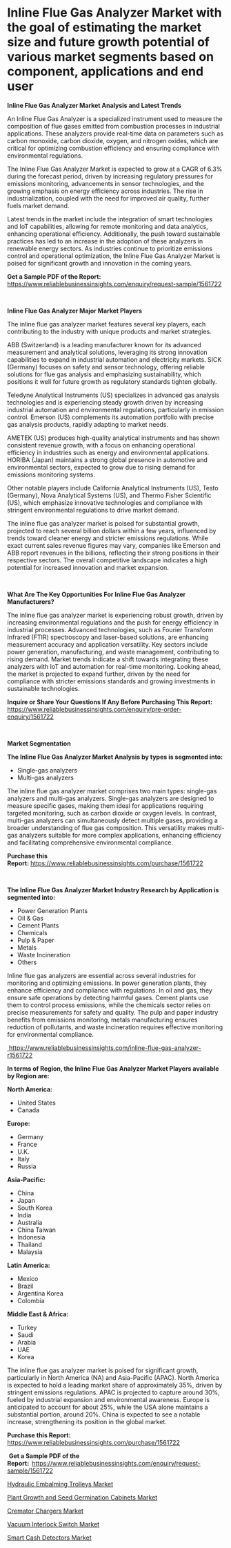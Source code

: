 <p><h1>Inline Flue Gas Analyzer Market with the goal of estimating the market size and future growth potential of various market segments based on component, applications and end user</h1></p><p><strong>Inline Flue Gas Analyzer Market Analysis and Latest Trends</strong></p>
<p><p>An Inline Flue Gas Analyzer is a specialized instrument used to measure the composition of flue gases emitted from combustion processes in industrial applications. These analyzers provide real-time data on parameters such as carbon monoxide, carbon dioxide, oxygen, and nitrogen oxides, which are critical for optimizing combustion efficiency and ensuring compliance with environmental regulations. </p><p>The Inline Flue Gas Analyzer Market is expected to grow at a CAGR of 6.3% during the forecast period, driven by increasing regulatory pressures for emissions monitoring, advancements in sensor technologies, and the growing emphasis on energy efficiency across industries. The rise in industrialization, coupled with the need for improved air quality, further fuels market demand. </p><p>Latest trends in the market include the integration of smart technologies and IoT capabilities, allowing for remote monitoring and data analytics, enhancing operational efficiency. Additionally, the push toward sustainable practices has led to an increase in the adoption of these analyzers in renewable energy sectors. As industries continue to prioritize emissions control and operational optimization, the Inline Flue Gas Analyzer Market is poised for significant growth and innovation in the coming years.</p></p>
<p><strong>Get a Sample PDF of the Report:&nbsp;</strong> <a href="https://www.reliablebusinessinsights.com/enquiry/request-sample/1561722?utm_campaign=1138&utm_medium=2&utm_source=Github&utm_content=ia&utm_term=11042025&utm_id=inline-flue-gas-analyzer">https://www.reliablebusinessinsights.com/enquiry/request-sample/1561722</a></p>
<p>&nbsp;</p>
<p><strong>Inline Flue Gas Analyzer Major Market Players</strong></p>
<p><p>The inline flue gas analyzer market features several key players, each contributing to the industry with unique products and market strategies. </p><p>ABB (Switzerland) is a leading manufacturer known for its advanced measurement and analytical solutions, leveraging its strong innovation capabilities to expand in industrial automation and electricity markets. SICK (Germany) focuses on safety and sensor technology, offering reliable solutions for flue gas analysis and emphasizing sustainability, which positions it well for future growth as regulatory standards tighten globally.</p><p>Teledyne Analytical Instruments (US) specializes in advanced gas analysis technologies and is experiencing steady growth driven by increasing industrial automation and environmental regulations, particularly in emission control. Emerson (US) complements its automation portfolio with precise gas analysis products, rapidly adapting to market needs.</p><p>AMETEK (US) produces high-quality analytical instruments and has shown consistent revenue growth, with a focus on enhancing operational efficiency in industries such as energy and environmental applications. HORIBA (Japan) maintains a strong global presence in automotive and environmental sectors, expected to grow due to rising demand for emissions monitoring systems. </p><p>Other notable players include California Analytical Instruments (US), Testo (Germany), Nova Analytical Systems (US), and Thermo Fisher Scientific (US), which emphasize innovative technologies and compliance with stringent environmental regulations to drive market demand. </p><p>The inline flue gas analyzer market is poised for substantial growth, projected to reach several billion dollars within a few years, influenced by trends toward cleaner energy and stricter emissions regulations. While exact current sales revenue figures may vary, companies like Emerson and ABB report revenues in the billions, reflecting their strong positions in their respective sectors. The overall competitive landscape indicates a high potential for increased innovation and market expansion.</p></p>
<p>&nbsp;</p>
<p><strong>What Are The Key Opportunities For Inline Flue Gas Analyzer Manufacturers?</strong></p>
<p><p>The inline flue gas analyzer market is experiencing robust growth, driven by increasing environmental regulations and the push for energy efficiency in industrial processes. Advanced technologies, such as Fourier Transform Infrared (FTIR) spectroscopy and laser-based solutions, are enhancing measurement accuracy and application versatility. Key sectors include power generation, manufacturing, and waste management, contributing to rising demand. Market trends indicate a shift towards integrating these analyzers with IoT and automation for real-time monitoring. Looking ahead, the market is projected to expand further, driven by the need for compliance with stricter emissions standards and growing investments in sustainable technologies.</p></p>
<p><strong>Inquire or Share Your Questions If Any Before Purchasing This Report:</strong> <a href="https://www.reliablebusinessinsights.com/enquiry/pre-order-enquiry/1561722?utm_campaign=1138&utm_medium=2&utm_source=Github&utm_content=ia&utm_term=11042025&utm_id=inline-flue-gas-analyzer">https://www.reliablebusinessinsights.com/enquiry/pre-order-enquiry/1561722</a></p>
<p>&nbsp;</p>
<p><strong>Market Segmentation</strong></p>
<p><strong>The Inline Flue Gas Analyzer Market Analysis by types is segmented into:</strong></p>
<p><ul><li>Single-gas analyzers</li><li>Multi-gas analyzers</li></ul></p>
<p><p>The inline flue gas analyzer market comprises two main types: single-gas analyzers and multi-gas analyzers. Single-gas analyzers are designed to measure specific gases, making them ideal for applications requiring targeted monitoring, such as carbon dioxide or oxygen levels. In contrast, multi-gas analyzers can simultaneously detect multiple gases, providing a broader understanding of flue gas composition. This versatility makes multi-gas analyzers suitable for more complex applications, enhancing efficiency and facilitating comprehensive environmental compliance.</p></p>
<p><strong>Purchase this Report:&nbsp;</strong><a href="https://www.reliablebusinessinsights.com/purchase/1561722?utm_campaign=1138&utm_medium=2&utm_source=Github&utm_content=ia&utm_term=11042025&utm_id=inline-flue-gas-analyzer">https://www.reliablebusinessinsights.com/purchase/1561722</a></p>
<p>&nbsp;</p>
<p><strong>The Inline Flue Gas Analyzer Market Industry Research by Application is segmented into:</strong></p>
<p><ul><li>Power Generation Plants</li><li>Oil & Gas</li><li>Cement Plants</li><li>Chemicals</li><li>Pulp & Paper</li><li>Metals</li><li>Waste Incineration</li><li>Others</li></ul></p>
<p><p>Inline flue gas analyzers are essential across several industries for monitoring and optimizing emissions. In power generation plants, they enhance efficiency and compliance with regulations. In oil and gas, they ensure safe operations by detecting harmful gases. Cement plants use them to control process emissions, while the chemicals sector relies on precise measurements for safety and quality. The pulp and paper industry benefits from emissions monitoring, metals manufacturing ensures reduction of pollutants, and waste incineration requires effective monitoring for environmental compliance.</p></p>
<p><a href="https://www.reliablebusinessinsights.com/inline-flue-gas-analyzer-r1561722?utm_campaign=1138&utm_medium=2&utm_source=Github&utm_content=ia&utm_term=11042025&utm_id=inline-flue-gas-analyzer">&nbsp;https://www.reliablebusinessinsights.com/inline-flue-gas-analyzer-r1561722</a></p>
<p><strong>In terms of Region, the Inline Flue Gas Analyzer Market Players available by Region are:</strong></p>
<p>
    <p> <strong> North America: </strong>
        <ul>
            <li>United States</li>
            <li>Canada</li>
        </ul>
        </p> 
    <p> <strong> Europe: </strong>
        <ul>
            <li>Germany</li>
            <li>France</li>
            <li>U.K.</li>
            <li>Italy</li>
            <li>Russia</li>
        </ul>
        </p> 
    <p> <strong> Asia-Pacific: </strong>
        <ul>
            <li>China</li>
            <li>Japan</li>
            <li>South Korea</li>
            <li>India</li>
            <li>Australia</li>
            <li>China Taiwan</li>
            <li>Indonesia</li>
            <li>Thailand</li>
            <li>Malaysia</li>
        </ul>
        </p> 
    <p> <strong> Latin America: </strong>
        <ul>
            <li>Mexico</li>
            <li>Brazil</li>
            <li>Argentina Korea</li>
            <li>Colombia</li>
        </ul>
        </p> 
    <p> <strong> Middle East & Africa: </strong>
        <ul>
            <li>Turkey</li>
            <li>Saudi</li>
            <li>Arabia</li>
            <li>UAE</li>
            <li>Korea</li>
        </ul>
    </p>
    </p>
<p><p>The inline flue gas analyzer market is poised for significant growth, particularly in North America (NA) and Asia-Pacific (APAC). North America is expected to hold a leading market share of approximately 35%, driven by stringent emissions regulations. APAC is projected to capture around 30%, fueled by industrial expansion and environmental awareness. Europe is anticipated to account for about 25%, while the USA alone maintains a substantial portion, around 20%. China is expected to see a notable increase, strengthening its position in the global market.</p></p>
<p><strong>Purchase this Report: </strong><a href="https://www.reliablebusinessinsights.com/purchase/1561722?utm_campaign=1138&utm_medium=2&utm_source=Github&utm_content=ia&utm_term=11042025&utm_id=inline-flue-gas-analyzer">https://www.reliablebusinessinsights.com/purchase/1561722</a></p>
<p>&nbsp;<strong>Get a Sample PDF of the Report:&nbsp;&nbsp;</strong><a href="https://www.reliablebusinessinsights.com/enquiry/request-sample/1561722?utm_campaign=1138&utm_medium=2&utm_source=Github&utm_content=ia&utm_term=11042025&utm_id=inline-flue-gas-analyzer">https://www.reliablebusinessinsights.com/enquiry/request-sample/1561722</a></p>
<p><strong></strong></p>
<p><p><a href="https://github.com/matotwipff14/Market-Research-Report-List-1/blob/main/hydraulic-embalming-trolleys-market.md?utm_campaign=1138&utm_medium=2&utm_source=Github&utm_content=ia&utm_term=11042025&utm_id=inline-flue-gas-analyzer">Hydraulic Embalming Trolleys Market</a></p><p><a href="https://github.com/norbyboyse4d/Market-Research-Report-List-1/blob/main/plant-growth-and-seed-germination-cabinets-market.md?utm_campaign=1138&utm_medium=2&utm_source=Github&utm_content=ia&utm_term=11042025&utm_id=inline-flue-gas-analyzer">Plant Growth and Seed Germination Cabinets Market</a></p><p><a href="https://github.com/leolamarnal9/Market-Research-Report-List-1/blob/main/cremator-chargers-market.md?utm_campaign=1138&utm_medium=2&utm_source=Github&utm_content=ia&utm_term=11042025&utm_id=inline-flue-gas-analyzer">Cremator Chargers Market</a></p><p><a href="https://github.com/BryceTownsendr/Market-Research-Report-List-7/blob/main/vacuum-interlock-switch-market.md?utm_campaign=1138&utm_medium=2&utm_source=Github&utm_content=ia&utm_term=11042025&utm_id=inline-flue-gas-analyzer">Vacuum Interlock Switch Market</a></p><p><a href="https://github.com/oatisorenscl/Market-Research-Report-List-1/blob/main/smart-cash-detectors-market.md?utm_campaign=1138&utm_medium=2&utm_source=Github&utm_content=ia&utm_term=11042025&utm_id=inline-flue-gas-analyzer">Smart Cash Detectors Market</a></p></p>